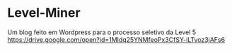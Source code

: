# Level-Miner
Um blog feito em Wordpress para o processo seletivo da Level 5
https://drive.google.com/open?id=1MIdq25YNMfeoPx3CfSY-iLTvoz3jAFs6
